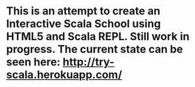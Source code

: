 This is an attempt to create an Interactive Scala School using HTML5 and Scala REPL.
Still work in progress. The current state can be seen here: http://try-scala.herokuapp.com/
=====================================
